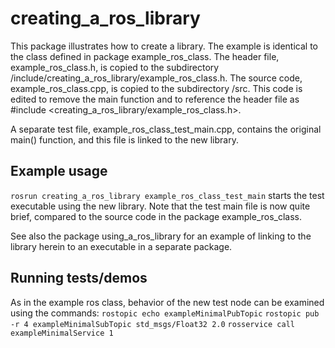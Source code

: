 # creating_a_ros_library

This package illustrates how to create a library.  The example is identical to the class defined in package example_ros_class.
The header file, example_ros_class.h, is copied to the subdirectory /include/creating_a_ros_library/example_ros_class.h.  The
source code, example_ros_class.cpp, is copied to the subdirectory /src.  This code is edited to remove the main function
and to reference the header file as #include <creating_a_ros_library/example_ros_class.h>.

A separate test file, example_ros_class_test_main.cpp, contains the original main() function, and this file is linked to
the new library.

## Example usage
`rosrun creating_a_ros_library example_ros_class_test_main`
starts the test executable using the new library.  Note that the test main file is now quite brief, compared to the
source code in the package example_ros_class.  

See also the package using_a_ros_library for an example of linking to the library herein to an executable in a separate package.

## Running tests/demos
As in the example ros class, behavior of the new test node can be examined using the commands:
`rostopic echo exampleMinimalPubTopic`
`rostopic pub -r 4 exampleMinimalSubTopic std_msgs/Float32 2.0`
`rosservice call exampleMinimalService 1`
    
